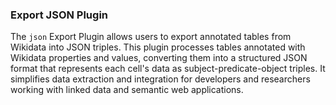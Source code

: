 ### Export JSON Plugin

The `json` Export Plugin allows users to export annotated tables from Wikidata into JSON triples. This plugin processes tables annotated with Wikidata properties and values, converting them into a structured JSON format that represents each cell's data as subject-predicate-object triples. It simplifies data extraction and integration for developers and researchers working with linked data and semantic web applications.

